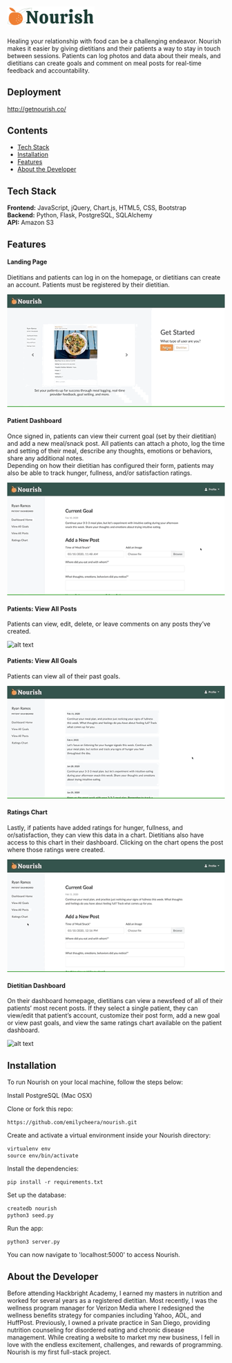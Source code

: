 # <img src="https://raw.githubusercontent.com/emilycheera/nourish/master/static/images/nourish-logo-dark.png" width="40%" alt="Nourish">
Healing your relationship with food can be a challenging endeavor. Nourish makes it easier by giving dietitians and their patients a way to stay in touch between sessions. Patients can log photos and data about their meals, and dietitians can create goals and comment on meal posts for real-time feedback and accountability.

## Deployment
http://getnourish.co/

## Contents
* [Tech Stack](#tech-stack)
* [Installation](#installation)
* [Features](#features)
* [About the Developer](#about-the-developer)

## <a name="tech-stack"></a>Tech Stack
__Frontend:__ JavaScript, jQuery, Chart.js, HTML5, CSS, Bootstrap<br/>
__Backend:__ Python, Flask, PostgreSQL, SQLAlchemy<br/>
__API:__ Amazon S3<br/>

## <a name="features"></a>Features

#### Landing Page
Dietitians and patients can log in on the homepage, or dietitians can create an account. Patients must be registered by their dietitian.

![alt text](https://github.com/emilycheera/nourish/blob/master/static/images/homepage.gif?raw=true "Nourish landing page")

#### Patient Dashboard
Once signed in, patients can view their current goal (set by their dietitian) and add a new meal/snack post. All patients can attach a photo, log the time and setting of their meal, describe any thoughts, emotions or behaviors, share any additional notes. <br>
Depending on how their dietitian has configured their form, patients may also be able to track hunger, fullness, and/or satisfaction ratings.

![alt text](https://github.com/emilycheera/nourish/blob/master/static/images/patient-dashboard.gif?raw=true "Nourish patient dashboard")

#### Patients: View All Posts
Patients can view, edit, delete, or leave comments on any posts they’ve created.

![alt text](https://github.com/emilycheera/nourish/blob/master/static/images/patient-view-all-posts.gif?raw=true "Nourish patient view all posts")

#### Patients: View All Goals
Patients can view all of their past goals.

![alt text](https://github.com/emilycheera/nourish/blob/master/static/images/patient-view-all-goals.gif?raw=true "Nourish patient view all goals")

#### Ratings Chart
Lastly, if patients have added ratings for hunger, fullness, and or/satisfaction, they can view this data in a chart. Dietitians also have access to this chart in their dashboard. Clicking on the chart opens the post where those ratings were created.

![alt text](https://github.com/emilycheera/nourish/blob/master/static/images/ratings-chart.gif?raw=true "Nourish ratings chart")

#### Dietitian Dashboard
On their dashboard homepage, dietitians can view a newsfeed of all of their patients’ most recent posts. If they select a single patient, they can view/edit that patient’s account, customize their post form, add a new goal or view past goals, and view the same ratings chart available on the patient dashboard.

![alt text](https://github.com/emilycheera/nourish/blob/master/static/images/dietitian-dashboard.gif?raw=true "Nourish dietitian dashboard")

## <a name="installation"></a>Installation
To run Nourish on your local machine, follow the steps below:

Install PostgreSQL (Mac OSX)

Clone or fork this repo:
```
https://github.com/emilycheera/nourish.git
```

Create and activate a virtual environment inside your Nourish directory:
```
virtualenv env
source env/bin/activate
```

Install the dependencies:
```
pip install -r requirements.txt
```

Set up the database:

```
createdb nourish
python3 seed.py
```

Run the app:

```
python3 server.py
```

You can now navigate to 'localhost:5000' to access Nourish.

## <a name="about-the-developer"></a>About the Developer
Before attending Hackbright Academy, I earned my masters in nutrition and worked for several years as a registered dietitian. Most recently, I was the wellness program manager for Verizon Media where I redesigned the wellness benefits strategy for companies including Yahoo, AOL, and HuffPost. Previously, I owned a private practice in San Diego, providing nutrition counseling for disordered eating and chronic disease management. While creating a website to market my new business, I fell in love with the endless excitement, challenges, and rewards of programming. Nourish is my first full-stack project.
